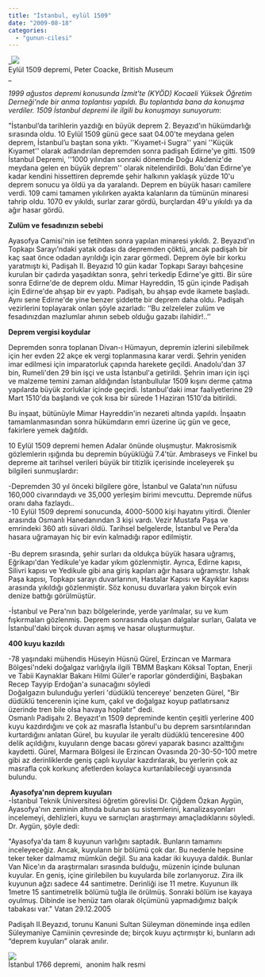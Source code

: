 ```yaml
---
title: "İstanbul, eylül 1509"
date: "2009-08-18"
categories: 
  - "gunun-cilesi"
---
```


_![](/uploads/image/300px-1509petercoecke.jpg)  
Eylül 1509 depremi, Peter Coacke, British Museum  
_

_1999 ağustos depremi konusunda İzmit'te (KYÖD) Kocaeli Yüksek Öğretim Derneği'nde bir anma toplantısı yapıldı. Bu toplantıda bana da konuşma verdiler. 1509 İstanbul depremi ile ilgili bu konuşmayı sunuyorum_:

"İstanbul’da tarihlerin yazdığı en büyük deprem 2. Beyazıd'ın hükümdarlığı sırasında oldu. 10 Eylül 1509 günü gece saat 04.00'te meydana gelen deprem, İstanbul’u baştan sona yıktı. ''Kıyamet-i Sugra'' yani ''Küçük Kıyamet'' olarak adlandırılan depremden sonra padişah Edirne'ye gitti. 1509 İstanbul Depremi, ''1000 yılından sonraki dönemde Doğu Akdeniz'de meydana gelen en büyük deprem'' olarak nitelendirildi. Bolu'dan Edirne'ye kadar kendini hissettiren depremde şehir halkının yaklaşık yüzde 10'u deprem sonucu ya öldü ya da yaralandı. Deprem en büyük hasarı camilere verdi. 109 cami tamamen yıkılırken ayakta kalanların da tümünün minaresi tahrip oldu. 1070 ev yıkıldı, surlar zarar gördü, burçlardan 49'u yıkıldı ya da ağır hasar gördü.

**Zulüm ve fesadınızın sebebi**

Ayasofya Camisi'nin ise fetihten sonra yapılan minaresi yıkıldı. 2. Beyazıd'ın Topkapı Sarayı'ndaki yatak odası da depremden çöktü, ancak padişah bir kaç saat önce odadan ayrıldığı için zarar görmedi. Deprem öyle bir korku yaratmıştı ki, Padişah II. Beyazıd 10 gün kadar Topkapı Sarayı bahçesine kurulan bir çadırda yaşadıktan sonra, şehri terkedip Edirne'ye gitti. Bir süre sonra Edirne'de de deprem oldu. Mimar Hayreddin, 15 gün içinde Padişah için Edirne'de ahşap bir ev yaptı. Padişah, bu ahşap evde ikamete başladı. Aynı sene Edirne'de yine benzer şiddette bir deprem daha oldu. Padişah vezirlerini toplayarak onları şöyle azarladı: ‘‘Bu zelzeleler zulüm ve fesadınızdan mazlumlar ahının sebeb olduğu gazabı ilahidir!..’’

**Deprem vergisi koydular**

Depremden sonra toplanan Divan-ı Hümayun, depremin izlerini silebilmek için her evden 22 akçe ek vergi toplanmasına karar verdi. Şehrin yeniden imar edilmesi için imparatorluk çapında harekete geçildi. Anadolu'dan 37 bin, Rumeli'den 29 bin işçi ve usta İstanbul'a getirildi. Şehrin imarı için işçi ve malzeme temini zaman aldığından İstanbullular 1509 kışını derme çatma yapılarda büyük zorluklar içinde geçirdi. İstanbul'daki imar faaliyetlerine 29 Mart 1510'da başlandı ve çok kısa bir sürede 1 Haziran 1510'da bitirildi.

Bu inşaat, bütünüyle Mimar Hayreddin'in nezareti altında yapıldı. İnşaatın tamamlanmasından sonra hükümdarın emri üzerine üç gün ve gece, fakirlere yemek dağıtıldı.

10 Eylül 1509 depremi hemen Adalar önünde oluşmuştur. Makrosismik gözlemlerin ışığında bu depremin büyüklüğü 7.4'tür. Ambraseys ve Finkel bu depreme ait tarihsel verileri büyük bir titizlik içerisinde inceleyerek şu bilgileri sunmuşlardır:

\-Depremden 30 yıl önceki bilgilere göre, İstanbul ve Galata'nın nüfusu 160,000 civarındaydı ve 35,000 yerleşim birimi mevcuttu. Depremde nüfus oranı daha fazlaydı..  
\-10 Eylül 1509 depremi sonucunda, 4000-5000 kişi hayatını yitirdi. Ölenler arasında Osmanlı Hanedanından 3 kişi vardı. Vezir Mustafa Paşa ve emrindeki 360 atlı süvari öldü. Tarihsel belgelerde, İstanbul ve Pera'da hasara uğramayan hiç bir evin kalmadığı rapor edilmiştir.  
   
\-Bu deprem sırasında, şehir surları da oldukça büyük hasara uğramış, Eğrikapı'dan Yedikule'ye kadar yıkım gözlenmiştir. Ayrıca, Edirne kapısı, Silivri kapısı ve Yedikule gibi ana giriş kapıları ağır hasara uğramıştır. Ishak Paşa kapısı, Topkapı sarayı duvarlarının, Hastalar Kapısı ve Kayıklar kapısı arasında yıkıldığı gözlenmiştir. Söz konusu duvarlara yakın birçok evin denize battığı görülmüştür.

\-İstanbul ve Pera'nın bazı bölgelerinde, yerde yarılmalar, su ve kum fışkırmaları gözlenmiş. Deprem sonrasında oluşan dalgalar surları, Galata ve İstanbul'daki birçok duvarı aşmış ve hasar oluşturmuştur.

**400 kuyu kazıldı**

\-78 yaşındaki mühendis Hüseyin Hüsnü Gürel, Erzincan ve Marmara Bölgesi'ndeki doğalgaz varlığıyla ilgili TBMM Başkanı Köksal Toptan, Enerji ve Tabii Kaynaklar Bakanı Hilmi Güler'e raporlar gönderdiğini, Başbakan Recep Tayyip Erdoğan'a sunacağını söyledi  
Doğalgazın bulunduğu yerleri 'düdüklü tencereye' benzeten Gürel, "Bir düdüklü tencerenin içine kum, çakıl ve doğalgaz koyup patlatırsanız üzerinde tren bile olsa havaya hoplatır" dedi.  
Osmanlı Padişahı 2. Beyazıt'ın 1509 depreminde kentin çeşitli yerlerine 400 kuyu kazdırdığını ve çok az masrafla İstanbul'u bu deprem sarsıntılarından kurtardığını anlatan Gürel, bu kuyular ile yeraltı düdüklü tenceresine 400 delik açıldığını, kuyuların denge bacası görevi yaparak basıncı azalttığını kaydetti. Gürel, Marmara Bölgesi ile Erzincan Ovasında 20-30-50-100 metre gibi az derinliklerde geniş çaplı kuyular kazdırılarak, bu yerlerin çok az masrafla çok korkunç afetlerden kolayca kurtarılabileceği uyarısında bulundu.  
  
 **Ayasofya'nın deprem kuyuları**  
\-İstanbul Teknik Üniversitesi öğretim görevlisi Dr. Çiğdem Özkan Aygün, Ayasofya'nın zeminin altında bulunan su sistemlerini, kanalizasyonları incelemeyi, dehlizleri, kuyu ve sarnıçları araştırmayı amaçladıklarını söyledi. Dr. Aygün, şöyle dedi:

"Ayasofya'da tam 8 kuyunun varlığını saptadık. Bunların tamamını inceleyeceğiz. Ancak, kuyuların bir bölümü çok dar. Bu nedenle hepsine teker teker dalmamız mümkün değil. Su ana kadar iki kuyuya daldık. Bunlar Van Nice'ın da araştırmaları sırasında bulduğu, müzenin içinde bulunan kuyular. En geniş, içine girilebilen bu kuyularda bile zorlanıyoruz. Zira ilk kuyunun ağzı sadece 44 santimetre. Derinliği ise 11 metre. Kuyunun ilk 1metre 15 santimetrelik bölümü tuğla ile örülmüş. Sonraki bölüm ise kayaya oyulmuş. Dibinde ise henüz tam olarak ölçümünü yapmadığımız balçık tabakası var." Vatan 29.12.2005

Padişah II.Beyazıd, torunu Kanuni Sultan Süleyman döneminde inşa edilen Süleymaniye Camiinin çevresinde de; birçok kuyu açtırmıştır ki, bunların adı “deprem kuyuları” olarak anılır.

![](/uploads/image/istanbul1766.jpg)  
İstanbul 1766 depremi,  anonim halk resmi
